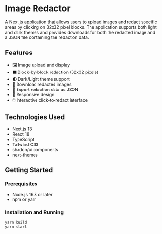 # Image Redactor

A Next.js application that allows users to upload images and redact specific areas by clicking on 32x32 pixel blocks. The application supports both light and dark themes and provides downloads for both the redacted image and a JSON file containing the redaction data.

## Features

- 🖼️ Image upload and display
- ⬛ Block-by-block redaction (32x32 pixels)
- 🌓 Dark/Light theme support
- 💾 Download redacted images
- 📄 Export redaction data as JSON
- 📱 Responsive design
- 🖱️ Interactive click-to-redact interface

## Technologies Used

- Next.js 13
- React 18
- TypeScript
- Tailwind CSS
- shadcn/ui components
- next-themes

## Getting Started

### Prerequisites

- Node.js 16.8 or later
- npm or yarn

### Installation and Running

```bash
yarn build
yarn start
```
